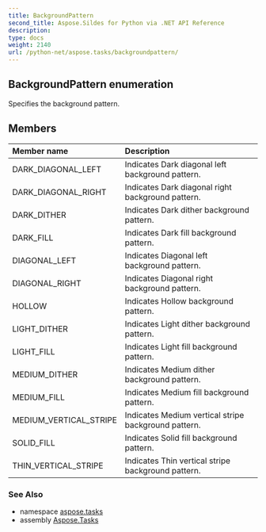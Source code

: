 ```yaml
---
title: BackgroundPattern
second_title: Aspose.Sildes for Python via .NET API Reference
description: 
type: docs
weight: 2140
url: /python-net/aspose.tasks/backgroundpattern/
---
```


## BackgroundPattern enumeration

Specifies the background pattern.

## Members
| Member name | Description |
| :- | :- |
|DARK_DIAGONAL_LEFT|Indicates Dark diagonal left background pattern.|
|DARK_DIAGONAL_RIGHT|Indicates Dark diagonal right background pattern.|
|DARK_DITHER|Indicates Dark dither background pattern.|
|DARK_FILL|Indicates Dark fill background pattern.|
|DIAGONAL_LEFT|Indicates Diagonal left background pattern.|
|DIAGONAL_RIGHT|Indicates Diagonal right background pattern.|
|HOLLOW|Indicates Hollow background pattern.|
|LIGHT_DITHER|Indicates Light dither background pattern.|
|LIGHT_FILL|Indicates Light fill background pattern.|
|MEDIUM_DITHER|Indicates Medium dither background pattern.|
|MEDIUM_FILL|Indicates Medium fill background pattern.|
|MEDIUM_VERTICAL_STRIPE|Indicates Medium vertical stripe background pattern.|
|SOLID_FILL|Indicates Solid fill background pattern.|
|THIN_VERTICAL_STRIPE|Indicates Thin vertical stripe background pattern.|

### See Also

* namespace [aspose.tasks](/tasks/python-net/aspose.tasks/)
* assembly [Aspose.Tasks](/tasks/python-net/)

